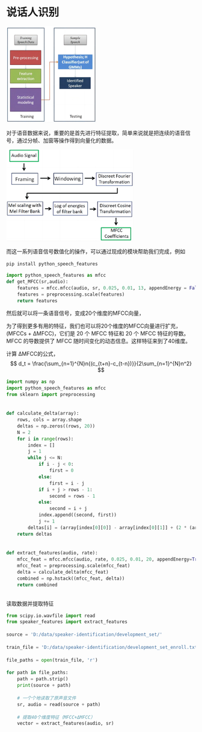 # 说话人识别

<img src="imgs/speakerid_process.jpg" alt="speakerID_process" style="zoom: 25%;" />

对于语音数据来说，重要的是首先进行特征提取，简单来说就是把连续的语音信号，通过分帧、加窗等操作得到向量化的数据。

<img src="imgs/13042_2019_928_Fig3_HTML.png" alt="A lazy learning-based language identification from speech using MFCC-2  features | SpringerLink" style="zoom:33%;" />

而这一系列语音信号数值化的操作，可以通过现成的模块帮助我们完成，例如

`pip install python_speech_features`

```python
import python_speech_features as mfcc
def get_MFCC(sr,audio):
    features = mfcc.mfcc(audio, sr, 0.025, 0.01, 13, appendEnergy = False)
    features = preprocessing.scale(features)
    return features
```

然后就可以将一条语音信号，变成20个维度的MFCC向量，

为了得到更多有用的特征，我们也可以将20个维度的MFCC向量进行扩充，(MFCCs + ΔMFCC)，它们是 20 个 MFCC 特征和 20 个 MFCC 特征的导数。 MFCC 的导数提供了 MFCC 随时间变化的动态信息。这样特征来到了40维度。

计算 ΔMFCC的公式，
$$
d_t = \frac{\sum_{n=1}^{N}n{(c_{t+n}-c_{t-n})}}{2\sum_{n=1}^{N}n^2}
$$

```python
import numpy as np
import python_speech_features as mfcc
from sklearn import preprocessing


def calculate_delta(array):
    rows, cols = array.shape
    deltas = np.zeros((rows, 20))
    N = 2
    for i in range(rows):
        index = []
        j = 1
        while j <= N:
            if i - j < 0:
                first = 0
            else:
                first = i - j
            if i + j > rows - 1:
                second = rows - 1
            else:
                second = i + j
            index.append((second, first))
            j += 1
        deltas[i] = (array[index[0][0]] - array[index[0][1]] + (2 * (array[index[1][0]] - array[index[1][1]]))) / 10
    return deltas


def extract_features(audio, rate):
    mfcc_feat = mfcc.mfcc(audio, rate, 0.025, 0.01, 20, appendEnergy=True)
    mfcc_feat = preprocessing.scale(mfcc_feat)
    delta = calculate_delta(mfcc_feat)
    combined = np.hstack((mfcc_feat, delta))
    return combined
    
```

读取数据并提取特征

```python
from scipy.io.wavfile import read
from speaker_features import extract_features

source = 'D:/data/speaker-identification/development_set/'

train_file = 'D:/data/speaker-identification/development_set_enroll.txt'

file_paths = open(train_file, 'r')

for path in file_paths:
    path = path.strip()
    print(source + path)

    # 一个个地读取了原声音文件
    sr, audio = read(source + path)

    # 提取40个维度特征（MFCC+ΔMFCC）
    vector = extract_features(audio, sr)

```

